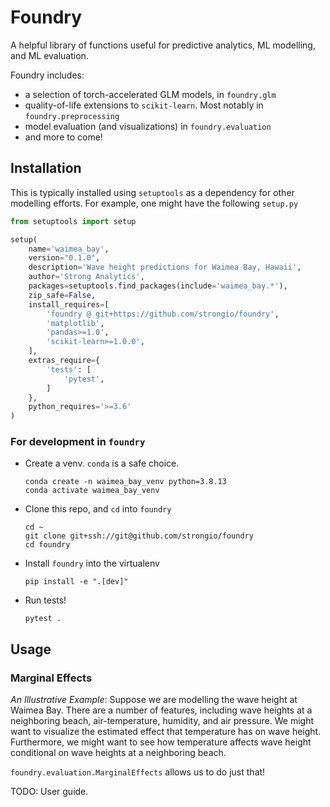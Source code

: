 # Foundry

A helpful library of functions useful for predictive analytics, ML modelling, and ML evaluation. 

Foundry includes:
- a selection of torch-accelerated GLM models, in `foundry.glm`
- quality-of-life extensions to `scikit-learn`. Most notably in `foundry.preprocessing` 
- model evaluation (and visualizations) in `foundry.evaluation`
- and more to come!
 
## Installation
This is typically installed using `setuptools` as a dependency for other modelling efforts. For example, one might have the following `setup.py` 

``` python
from setuptools import setup

setup(
    name='waimea_bay',
    version="0.1.0",
    description='Wave height predictions for Waimea Bay, Hawaii',
    author='Strong Analytics',
    packages=setuptools.find_packages(include='waimea_bay.*'),
    zip_safe=False,
    install_requires=[
        'foundry @ git+https://github.com/strongio/foundry',
        'matplotlib',
        'pandas>=1.0',
        'scikit-learn>=1.0.0',
    ],
    extras_require={
        'tests': [
            'pytest',
        ]
    },
    python_requires='>=3.6'
)
```


### For development in `foundry`

- Create a venv. `conda` is a safe choice. 
  ```console
  conda create -n waimea_bay_venv python=3.8.13
  conda activate waimea_bay_venv
  ```
- Clone this repo, and `cd` into `foundry`
  ```console
  cd ~
  git clone git+ssh://git@github.com/strongio/foundry
  cd foundry
  ```
- Install `foundry` into the virtualenv
  ```console
  pip install -e ".[dev]"
  ```
- Run tests!
  ```console
  pytest .
  ```


## Usage
### Marginal Effects
_An Illustrative Example_:
Suppose we are modelling the wave height at Waimea Bay. There are a number of features, including wave heights at a neighboring beach, air-temperature, humidity, and air pressure. We might want to visualize the estimated effect that temperature has on wave height. Furthermore, we might want to see how temperature affects wave height conditional on wave heights at a neighboring beach. 

`foundry.evaluation.MarginalEffects` allows us to do just that! 

TODO: User guide. 
